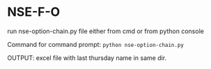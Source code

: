# NSE-F-O

run nse-option-chain.py file either from cmd or from python console

Command for command prompt: `python nse-option-chain.py`

OUTPUT: excel file with last thursday name in same dir. 